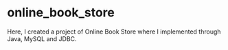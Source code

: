 # online_book_store
Here, I created a project of Online Book Store where I implemented through Java, MySQL and JDBC.
